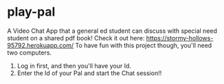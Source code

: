 # play-pal
A Video Chat App that a general ed student can discuss with special need student on a shared pdf book!
Check it out here: https://stormy-hollows-95792.herokuapp.com/ 
To have fun with this project though, you'll need two computers. 
1) Log in first, and then you'll have your Id. 
2) Enter the Id of your Pal and start the Chat session!!
